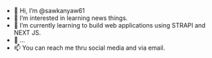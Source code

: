 - 👋 Hi, I’m @sawkanyaw61
- 👀 I’m interested in learning news things.
- 🌱 I’m currently learning to build web applications using STRAPI and NEXT JS.
- 💞️ ...
- 📫 You can reach me thru social media and via email.

<!---
sawkanyaw61/sawkanyaw61 is a ✨ special ✨ repository because its `README.md` (this file) appears on your GitHub profile.
You can click the Preview link to take a look at your changes.
--->
